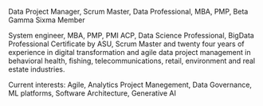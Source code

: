 Data Project Manager, Scrum Master, Data Professional, MBA, PMP, Beta Gamma Sixma Member

System engineer, MBA, PMP, PMI ACP, Data Science Professional, BigData Professional Certificate by ASU, Scrum Master and twenty four years of experience in digital transformation and agile data project management in behavioral health, fishing, telecommunications, retail, environment and real estate industries.


Current interests: Agile, Analytics Project Manegement, Data Governance, ML platforms, Software Architecture, Generative AI
